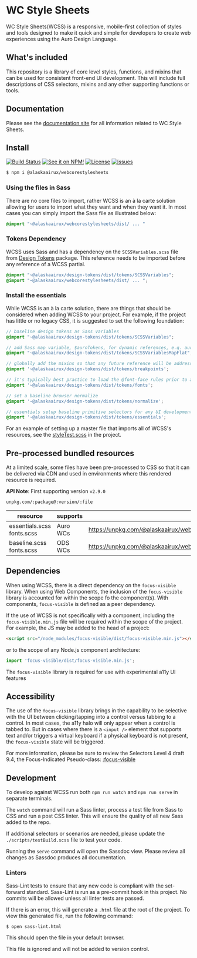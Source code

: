 # WC Style Sheets

WC Style Sheets(WCSS) is a responsive, mobile-first collection of styles and tools designed to make it quick and simple for developers to create web experiences using the Auro Design Language.

## What's included

This repository is a library of core level styles, functions, and mixins that can be used for consistent front-end UI development. This will include full descriptions of CSS selectors, mixins and any other supporting functions or tools.

## Documentation

Please see the [documentation site](https://alaskaairlines.github.io/WebCoreStyleSheets/) for all information related to WC Style Sheets.

## Install

[![Build Status](https://img.shields.io/github/workflow/status/AlaskaAirlines/webcorestylesheets/Test%20and%20publish?branch=master&style=for-the-badge)](https://github.com/AlaskaAirlines/webcorestylesheets/actions?query=workflow%3A%22test+and+publish%22)
[![See it on NPM!](https://img.shields.io/npm/v/@alaskaairux/webcorestylesheets.svg?style=for-the-badge&color=orange)](https://www.npmjs.com/package/@alaskaairux/WebCoreStyleSheets)
[![License](https://img.shields.io/npm/l/@alaskaairux/webcorestylesheets.svg?color=blue&style=for-the-badge)](https://www.apache.org/licenses/LICENSE-2.0)
[![issues](https://img.shields.io/github/issues-raw/AlaskaAirlines/WebCoreStyleSheets?style=for-the-badge)](https://github.com/AlaskaAirlines/WebCoreStyleSheets/issues)

```bash
$ npm i @alaskaairux/webcorestylesheets
```

### Using the files in Sass

There are no core files to import, rather WCSS is an à la carte solution allowing for users to import what they want and when they want it. In most cases you can simply import the Sass file as illustrated below:

```scss
@import "~@alaskaairux/webcorestylesheets/dist/ ... "
```

### Tokens Dependency

WCSS uses Sass and has a dependency on the `SCSSVariables.scss` file from [Design Tokens](https://github.com/AlaskaAirlines/OrionDesignTokens) package. This reference needs to be imported before any reference of a WCSS partial.

```scss
@import "~@alaskaairux/design-tokens/dist/tokens/SCSSVariables";
@import "~@alaskaairux/webcorestylesheets/dist/ ... ";
```

### Install the essentials

While WCSS is an à la carte solution, there are things that should be considered when adding WCSS to your project. For example, if the project has little or no legacy CSS, it is suggested to set the following foundation:

```scss
// baseline design tokens as Sass variables
@import "~@alaskaairux/design-tokens/dist/tokens/SCSSVariables";

// add Sass map variable, $auroTokens, for dynamic references, e.g. auro_var() utility function
@import "~@alaskaairux/design-tokens/dist/tokens/SCSSVariablesMapFlat";

// globally add the mixins so that any future reference will be addressed
@import '~@alaskaairux/design-tokens/dist/tokens/breakpoints';

// it's typically best practice to load the @font-face rules prior to any reference of the custom web fonts
@import '~@alaskaairux/design-tokens/dist/tokens/fonts';

// set a baseline browser normalize
@import '~@alaskaairux/design-tokens/dist/tokens/normalize';

// essentials setup baseline primitive selectors for any UI development
@import '~@alaskaairux/design-tokens/dist/tokens/essentials';
```

For an example of setting up a master file that imports all of WCSS's resources, see the [styleTest.scss](https://github.com/AlaskaAirlines/OrionWebCoreStyleSheets/blob/master/tests/styleTest.scss) in the project.


## Pre-processed bundled resources

At a limited scale, some files have been pre-processed to CSS so that it can be delivered via CDN and used in environments where this rendered resource is required.

**API Note**: First supporting version `v2.9.0`

```
unpkg.com/:package@:version/:file
```

| resource | supports | CDN URL |
|---|---|---|
| essentials.scss<br>fonts.scss|Auro WCs|https://unpkg.com/@alaskaairux/webcorestylesheets@:version/dist/bundled/essentials.css|
| baseline.scss<br>fonts.scss|ODS WCs|https://unpkg.com/@alaskaairux/webcorestylesheets@:version/dist/bundled/baseline.css|

## Dependencies

When using WCSS, there is a direct dependency on the `focus-visible` library. When using Web Components, the inclusion of the `focus-visible` library is accounted for within the scope fo the component(s). With components, `focus-visible` is defined as a peer dependency.

If the use of WCSS is not specifically with a component, including the `focus-visible.min.js` file will be required within the scope of the project. For example, the JS may be added to the head of a project:

```html
<script src="/node_modules/focus-visible/dist/focus-visible.min.js"></script>
```

or to the scope of any Node.js component architecture:

```javascript
import 'focus-visible/dist/focus-visible.min.js';
```

The `focus-visible` library is required for use with experimental a11y UI features

## Accessibility

The use of the `focus-visible` library brings in the capability to be selective with the UI between clicking/tapping into a control versus tabbing to a control. In most cases, the a11y halo will only appear when a control is tabbed to. But in cases where there is a `<input />` element that supports text and/or triggers a virtual keyboard if a physical keyboard is not present, the `focus-visible` state will be triggered.

For more information, please be sure to review the Selectors Level 4 draft 9.4, the Focus-Indicated Pseudo-class: [:focus-visible](https://drafts.csswg.org/selectors-4/#the-focus-visible-pseudo)

## Development

To develop against WCSS run both `npm run watch` and `npm run serve` in separate terminals.

The `watch` command will run a Sass linter, process a test file from Sass to CSS and run a post CSS linter. This will ensure the quality of all new Sass added to the repo.

If additional selectors or scenarios are needed, please update the `./scripts/testBuild.scss` file to test your code.

Running the `serve` command will open the Sassdoc view. Please review all changes as Sassdoc produces all documentation.

### Linters

Sass-Lint tests to ensure that any new code is compliant with the set-forward standard. Sass-Lint is run as a pre-commit hook in this project. No commits will be allowed unless all linter tests are passed.

If there is an error, this will generate a `.html` file at the root of the project. To view this generated file, run the following command:

```
$ open sass-lint.html
```

This should open the file in your default browser.

This file is ignored and will not be added to version control.
